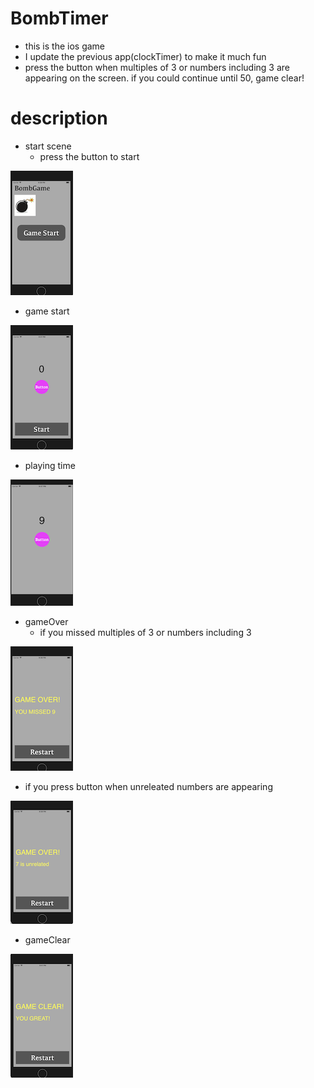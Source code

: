 # BombTimer
- this is the ios game
- I update the previous app(clockTimer) to make it much fun
- press the button when multiples of 3 or numbers including 3 are appearing on the screen. if you could continue until 50, game clear!

# description
- start scene
  - press the button to start
  
![Img](image/startScene.png)

- game start

![Img](image/start.png)

- playing time 

![Img](image/process.png)

- gameOver 
  - if you missed multiples of 3 or numbers including 3
  
![Img](image/youmissed.png)
  
  - if you press button when unreleated numbers are appearing
  
![Img](image/unrelated.png)
  
- gameClear

![Img](image/clear.png)
